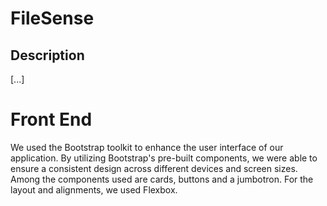 # FileSense

## Description
[...]


# Front End
We used the Bootstrap toolkit to enhance the user interface of our application.
By utilizing Bootstrap's pre-built components, we were able to ensure a
consistent design across different devices and screen sizes. Among the
components used are cards, buttons and a jumbotron.
For the layout and alignments, we used Flexbox.



